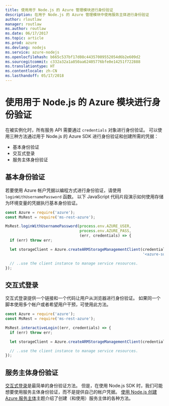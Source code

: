 ```yaml
---
title: 使用用于 Node.js 的 Azure 管理模块进行身份验证
description: 在用于 Node.js 的 Azure 管理模块中使用服务主体进行身份验证
author: rloutlaw
manager: routlaw
ms.author: routlaw
ms.date: 06/17/2017
ms.topic: article
ms.prod: azure
ms.devlang: nodejs
ms.service: azure-nodejs
ms.openlocfilehash: b665c537bf17d08c44357009552054d6b2e609d2
ms.sourcegitcommit: c332a32a1a850aa62405776bfe0e14251f722888
ms.translationtype: HT
ms.contentlocale: zh-CN
ms.lasthandoff: 05/17/2018
---
```

# <a name="authenticate-with-the-azure-modules-for-nodejs"></a>使用用于 Node.js 的 Azure 模块进行身份验证 

在被实例化时，所有服务 API 需要通过 `credentials` 对象进行身份验证。 可以使用三种方法通过用于 Node.js 的 Azure SDK 进行身份验证和创建所需的凭据： 

- 基本身份验证
- 交互式登录
- 服务主体身份验证

## <a name="basic-authentication"></a>基本身份验证

若要使用 Azure 帐户凭据以编程方式进行身份验证，请使用 `loginWithUsernamePassword` 函数。 以下 JavaScript 代码片段演示如何使用存储为环境变量的凭据执行基本身份验证。 

```javascript
const Azure = require('azure');
const MsRest = require('ms-rest-azure');

MsRest.loginWithUsernamePassword(process.env.AZURE_USER, 
                                 process.env.AZURE_PASS, 
                                 (err, credentials) => {
  if (err) throw err;

  let storageClient = Azure.createARMStorageManagementClient(credentials, 
                                                             '<azure-subscription-id>');

  // ..use the client instance to manage service resources.
});
```

## <a name="interactive-login"></a>交互式登录

交互式登录提供一个链接和一个代码让用户从浏览器进行身份验证。 如果同一个脚本使用多个帐户或者希望用户干预，可使用此方法。

```javascript
const Azure = require('azure');
const MsRest = require('ms-rest-azure');

MsRest.interactiveLogin((err, credentials) => {
  if (err) throw err;

  let storageClient = Azure.createARMStorageManagementClient(credentials, '<azure-subscription-id>');

  // ..use the client instance to manage service resources.
});
```

## <a name="service-principal-authentication"></a>服务主体身份验证

[交互式登录](#interactive-login)是最简单的身份验证方法。 但是，在使用 Node.js SDK 时，我们可能想要使用服务主体身份验证，而不是提供自己的帐户凭据。 [使用 Node.js 创建 Azure 服务主体](./node-sdk-azure-authenticate-principal.md)主题介绍了创建（和使用）服务主体的各种方法。 